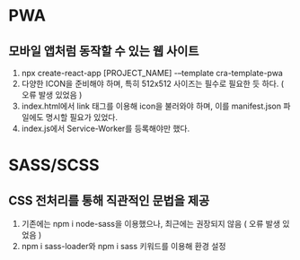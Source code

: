 # PWA
## 모바일 앱처럼 동작할 수 있는 웹 사이트
1. npx create-react-app [PROJECT_NAME] -–template cra-template-pwa 
2. 다양한 ICON을 준비해야 하며, 특히 512x512 사이즈는 필수로 필요한 듯 하다. ( 오류 발생 있었음 ) 
3. index.html에서 link 태그를 이용해 icon을 불러와야 하며, 이를 manifest.json 파일에도 명시할 필요가 있었다.
4. index.js에서 Service-Worker를 등록해야만 했다.

# SASS/SCSS
## CSS 전처리를 통해 직관적인 문법을 제공
1. 기존에는 npm i node-sass을 이용했으나, 최근에는 권장되지 않음 ( 오류 발생 있었음 )
2. npm i sass-loader와 npm i sass 키워드를 이용해 환경 설정
